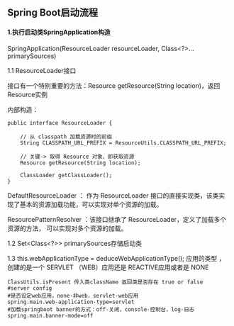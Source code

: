 ## Spring Boot启动流程

#### 1.执行启动类SpringApplication构造

SpringApplication(ResourceLoader resourceLoader, Class<?>... primarySources)

1.1 ResourceLoader接口 

接口有一个特别重要的方法：Resource getResource(String location)，返回Resource实例

内部构造：

```
public interface ResourceLoader {

    // 从 classpath 加载资源时的前缀
    String CLASSPATH_URL_PREFIX = ResourceUtils.CLASSPATH_URL_PREFIX;

    // 关键-> 取得 Resource 对象，即获取资源
    Resource getResource(String location);

    ClassLoader getClassLoader();
}
```

DefaultResourceLoader ： 作为 ResourceLoader 接口的直接实现类，该类实现了基本的资源加载功能，可以实现对单个资源的加载。

ResourcePatternResolver ：该接口继承了 ResourceLoader，定义了加载多个资源的方法， 可以实现对多个资源的加载。

1.2 Set<Class<?>>   primarySources存储启动类 

1.3 this.webApplicationType = deduceWebApplicationType();   应用的类型 ，创建的是一个 SERVLET （WEB）应用还是 REACTIVE应用或者是 NONE

```
ClassUtils.isPresent 传入类className 返回类是否存在 true or false
#server config
#是否设定web应用，none-非web，servlet-web应用
spring.main.web-application-type=servlet
#加载springboot banner的方式：off-关闭，console-控制台，log-日志
spring.main.banner-mode=off
```

